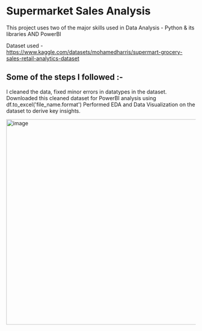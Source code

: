 # Supermarket Sales Analysis
This project uses two of the major skills used in Data Analysis - Python & its libraries AND PowerBI

Dataset used - https://www.kaggle.com/datasets/mohamedharris/supermart-grocery-sales-retail-analytics-dataset
## Some of the steps I followed :-
I cleaned the data, fixed minor errors in datatypes in the dataset.
Downloaded this cleaned dataset for PowerBI analysis using df.to_excel('file_name.format')
Performed EDA and Data Visualization on the dataset to derive key insights.

<img width="967" height="548" alt="image" src="https://github.com/user-attachments/assets/86e58be5-f870-4793-b322-855c486e2377" />
